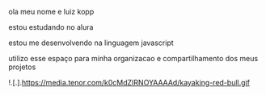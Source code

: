  ola meu nome e luiz kopp
 
estou estudando no alura                                                                 

estou me desenvolvendo na linguagem javascript 

utilizo esse espaço para minha organizacao  e compartilhamento dos meus projetos

!.[.].https://media.tenor.com/k0cMdZIRNOYAAAAd/kayaking-red-bull.gif
